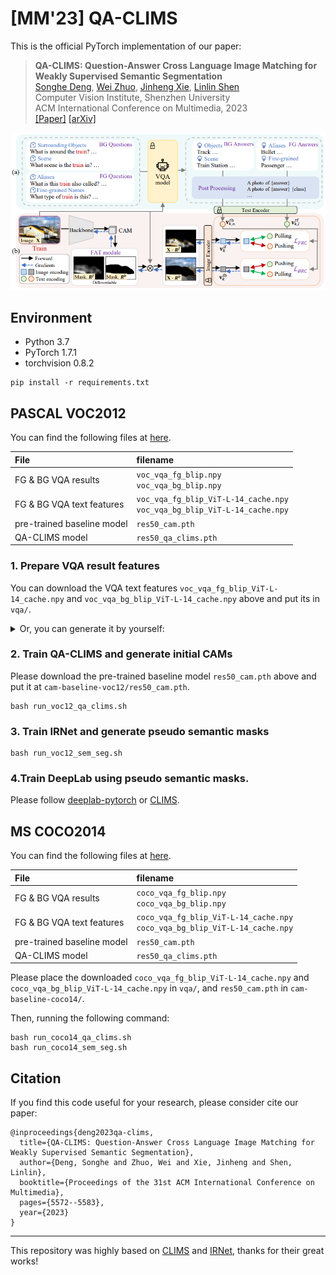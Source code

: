 # [MM'23] QA-CLIMS

This is the official PyTorch implementation of our paper:

> **QA-CLIMS: Question-Answer Cross Language Image Matching for Weakly Supervised Semantic Segmentation** <br>
> [Songhe Deng](https://github.com/Tiiiktak), [Wei Zhuo](), [Jinheng Xie](https://github.com/Sierkinhane), [Linlin Shen](https://scholar.google.com/citations?user=AZ_y9HgAAAAJ) <br>
> Computer Vision Institute, Shenzhen University<br>
> ACM International Conference on Multimedia, 2023 <br>
> [[Paper]](https://dl.acm.org/doi/10.1145/3581783.3612148) [[arXiv]](https://arxiv.org/abs/2401.09883)

<img src="source/method_fig.png" width="800"/>

## Environment

- Python 3.7
- PyTorch 1.7.1
- torchvision 0.8.2

```shell
pip install -r requirements.txt
```

## PASCAL VOC2012

You can find the following files at [here](https://drive.google.com/drive/folders/1U79Lmp-ufajPCUG7jAVyk924f9YmQSsA?usp=drive_link).

| File                       | filename                                                                       |
|:---------------------------|:-------------------------------------------------------------------------------|
| FG & BG VQA results        | `voc_vqa_fg_blip.npy` <br> `voc_vqa_bg_blip.npy`                               | 
| FG & BG VQA text features  | `voc_vqa_fg_blip_ViT-L-14_cache.npy` <br> `voc_vqa_bg_blip_ViT-L-14_cache.npy` |
| pre-trained baseline model | `res50_cam.pth`                                                                |
| QA-CLIMS model             | `res50_qa_clims.pth`                                                           |


### 1. Prepare VQA result features

You can download the VQA text features `voc_vqa_fg_blip_ViT-L-14_cache.npy` and `voc_vqa_bg_blip_ViT-L-14_cache.npy` above 
and put its in `vqa/`.

<details>
<summary>Or, you can generate it by yourself:</summary>

To generate VQA results, please follow [third_party/README](third_party/README.md#BLIP).

After that, run following command to generate VQA text features:

```shell
python gen_text_feats_cache.py voc \
    --vqa_fg_file vqa/voc_vqa_fg_blip.npy \
    --vqa_fg_cache_file vqa/voc_vqa_fg_blip_ViT-L-14_cache.npy \
    --vqa_bg_file vqa/voc_vqa_bg_blip.npy \
    --vqa_bg_cache_file vqa/voc_vqa_bg_blip_ViT-L-14_cache.npy \
    --clip ViT-L/14
```

</details>


### 2. Train QA-CLIMS and generate initial CAMs

Please download the pre-trained baseline model `res50_cam.pth` above and put it at `cam-baseline-voc12/res50_cam.pth`.

```shell
bash run_voc12_qa_clims.sh
```

### 3. Train IRNet and generate pseudo semantic masks

```shell
bash run_voc12_sem_seg.sh
```

### 4.Train DeepLab using pseudo semantic masks. 

Please follow [deeplab-pytorch](https://github.com/kazuto1011/deeplab-pytorch) or [CLIMS](https://github.com/CVI-SZU/CLIMS/tree/master/segmentation/deeplabv2).

## MS COCO2014

You can find the following files at [here](https://drive.google.com/drive/folders/1U79Lmp-ufajPCUG7jAVyk924f9YmQSsA?usp=drive_link).

| File                       | filename                                                                         |
|:---------------------------|:---------------------------------------------------------------------------------|
| FG & BG VQA results        | `coco_vqa_fg_blip.npy` <br> `coco_vqa_bg_blip.npy`                               | 
| FG & BG VQA text features  | `coco_vqa_fg_blip_ViT-L-14_cache.npy` <br> `coco_vqa_bg_blip_ViT-L-14_cache.npy` |
| pre-trained baseline model | `res50_cam.pth`                                                                  |
| QA-CLIMS model             | `res50_qa_clims.pth`                                                             |


Please place the downloaded `coco_vqa_fg_blip_ViT-L-14_cache.npy` and `coco_vqa_bg_blip_ViT-L-14_cache.npy` 
in `vqa/`, and `res50_cam.pth` in `cam-baseline-coco14/`.

Then, running the following command:

```shell
bash run_coco14_qa_clims.sh
bash run_coco14_sem_seg.sh
```


## Citation

If you find this code useful for your research, please consider cite our paper:

```
@inproceedings{deng2023qa-clims,
  title={QA-CLIMS: Question-Answer Cross Language Image Matching for Weakly Supervised Semantic Segmentation},
  author={Deng, Songhe and Zhuo, Wei and Xie, Jinheng and Shen, Linlin},
  booktitle={Proceedings of the 31st ACM International Conference on Multimedia},
  pages={5572--5583},
  year={2023}
}
```


---

This repository was highly based on [CLIMS](https://github.com/CVI-SZU/CLIMS) and [IRNet](https://github.com/jiwoon-ahn/irn), thanks for their great works!